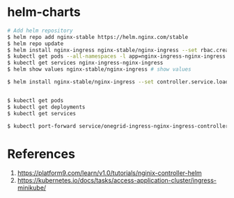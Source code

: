 # helm-charts

```bash
# Add helm repository
$ helm repo add nginx-stable https://helm.nginx.com/stable
$ helm repo update
$ helm install nginx-ingress nginx-stable/nginx-ingress --set rbac.create=true
$ kubectl get pods --all-namespaces -l app=nginx-ingress-nginx-ingress
$ kubectl get services nginx-ingress-nginx-ingress
$ helm show values nginx-stable/nginx-ingress # show values

$ helm install nginx-stable/nginx-ingress --set controller.service.loadBalancerIP=XXXX,rbac.create=true


$ kubectl get pods
$ kubectl get deployments
$ kubectl get services

$ kubectl port-forward service/onegrid-ingress-nginx-ingress-controller 8080:80
```

# References

1. https://platform9.com/learn/v1.0/tutorials/nginix-controller-helm
2. https://kubernetes.io/docs/tasks/access-application-cluster/ingress-minikube/
